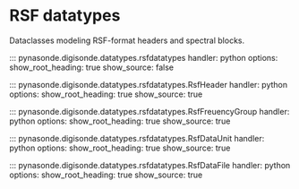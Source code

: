 # RSF datatypes

Dataclasses modeling RSF-format headers and spectral blocks.

::: pynasonde.digisonde.datatypes.rsfdatatypes
    handler: python
    options:
        show_root_heading: true
        show_source: false

::: pynasonde.digisonde.datatypes.rsfdatatypes.RsfHeader
    handler: python
    options:
        show_root_heading: true
        show_source: true

::: pynasonde.digisonde.datatypes.rsfdatatypes.RsfFreuencyGroup
    handler: python
    options:
        show_root_heading: true
        show_source: true

::: pynasonde.digisonde.datatypes.rsfdatatypes.RsfDataUnit
    handler: python
    options:
        show_root_heading: true
        show_source: true

::: pynasonde.digisonde.datatypes.rsfdatatypes.RsfDataFile
    handler: python
    options:
        show_root_heading: true
        show_source: true
